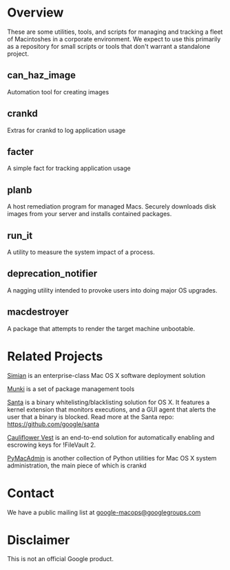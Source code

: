 Overview
========

These are some utilities, tools, and scripts for managing and tracking a fleet of Macintoshes in a corporate environment. We expect to use this primarily as a repository for small scripts or tools that don't warrant
a standalone project.

can\_haz\_image
---------------

Automation tool for creating images

crankd
------

Extras for crankd to log application usage

facter
------

A simple fact for tracking application usage

planb
------
A host remediation program for managed Macs. Securely downloads disk images from your server and installs contained packages.

run_it
------
A utility to measure the system impact of a process.

deprecation_notifier
--------------------
A nagging utility intended to provoke users into doing major OS upgrades.

macdestroyer
------------
A package that attempts to render the target machine unbootable.

Related Projects
================

[Simian][] is an enterprise-class Mac OS X software deployment solution

[Munki][] is a set of package management tools

[Santa][] is a binary whitelisting/blacklisting solution for OS X. It features a kernel extension that monitors executions, and a GUI agent that alerts the user that a binary is blocked. Read more at the Santa repo: https://github.com/google/santa

[Cauliflower Vest][] is an end-to-end solution for automatically
enabling and escrowing keys for !FileVault 2.

[PyMacAdmin][] is another collection of Python utilities for Mac OS X
system administration, the main piece of which is crankd

Contact
=======

We have a public mailing list at
[google-macops@googlegroups.com](https://groups.google.com/forum/#!forum/google-macops)

Disclaimer
==========

This is not an official Google product.

  [Simian]: http://code.google.com/p/simian
  [Munki]: http://code.google.com/p/munki
  [Santa]: https://github.com/google/santa
  [Cauliflower Vest]: https://code.google.com/p/cauliflowervest
  [PyMacAdmin]: http://code.google.com/p/pymacadmin
